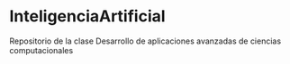 # InteligenciaArtificial
Repositorio de la clase Desarrollo de aplicaciones avanzadas de ciencias computacionales
